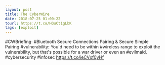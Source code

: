 ```yaml
---
layout: post
title: The CyberWire
date: 2018-07-25 01:00:22
tourl: https://t.co/HQuCt1gLbK
tags: [exploit]
---
```

#CWBriefing: #Bluetooth Secure Connections Pairing &amp; Secure Simple Pairing #vulnerability: You'd need to be within #wireless range to exploit the vulnerability, but that's possible for a war driver or even an #evilmaid. #cybersecurity #infosec https://t.co/ieCVxf0yHf